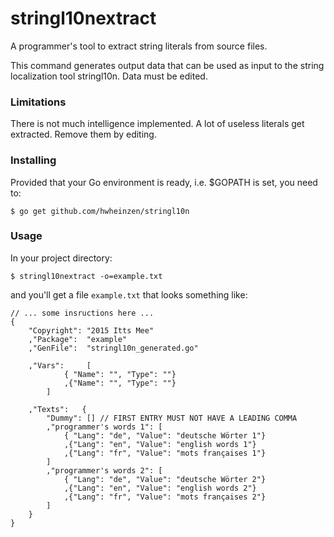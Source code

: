 # stringl10nextract
A programmer's tool to extract string literals from source files.

This command generates output data that can be used as input to the
string localization tool stringl10n. Data must be edited.

### Limitations

There is not much intelligence implemented. A lot of useless
literals get extracted. Remove them by editing.

### Installing

Provided that your Go environment is ready, i.e. $GOPATH is set, you need to:

`$ go get github.com/hwheinzen/stringl10n`

### Usage
In your project directory:

`$ stringl10nextract -o=example.txt`

and you'll get a file `example.txt` that looks something like:

```
// ... some insructions here ...
{
	"Copyright": "2015 Itts Mee"
	,"Package":  "example"
	,"GenFile":  "stringl10n_generated.go"

	,"Vars":     [
			{ "Name": "", "Type": ""}
			,{"Name": "", "Type": ""}
		]

	,"Texts":	{
		"Dummy": [] // FIRST ENTRY MUST NOT HAVE A LEADING COMMA
		,"programmer's words 1": [
			{ "Lang": "de", "Value": "deutsche Wörter 1"}
			,{"Lang": "en", "Value": "english words 1"}
			,{"Lang": "fr", "Value": "mots françaises 1"}
		]
		,"programmer's words 2": [
			{ "Lang": "de", "Value": "deutsche Wörter 2"}
			,{"Lang": "en", "Value": "english words 2"}
			,{"Lang": "fr", "Value": "mots françaises 2"}
		]
	}
}
